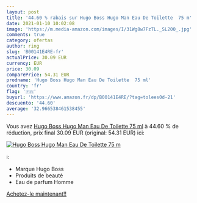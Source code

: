 ```yaml
---
layout: post
title: '44.60 % rabais sur Hugo Boss Hugo Man Eau De Toilette  75 m'
date: 2021-01-10 10:02:08
image: 'https://m.media-amazon.com/images/I/31Wg8w7FzTL._SL200_.jpg'
comments: true
category: ofertas
author: ring
slug: 'B00141E4RE-fr'
actualPrice: 30.09 EUR
currency: EUR
price: 30.09
comparePrice: 54.31 EUR
prodname: 'Hugo Boss Hugo Man Eau De Toilette  75 ml'
country: 'fr'
flag: '🇫🇷'
buyurl: 'https://www.amazon.fr/dp/B00141E4RE/?tag=tolees0d-21'
descuento: '44.60'
average: '32.966538461538455'
---
```


Vous avez [Hugo Boss Hugo Man Eau De Toilette  75 ml](https://www.amazon.fr/dp/B00141E4RE/?tag=tolees0d-21)  à  44.60 % de réduction, prix final  30.09 EUR (original: 54.31 EUR) ici:

[![Hugo Boss Hugo Man Eau De Toilette  75 m](https://m.media-amazon.com/images/I/31Wg8w7FzTL._SL200_.jpg)](https://www.amazon.fr/dp/B00141E4RE/?tag=tolees0d-21)

ℹ️:

- Marque Hugo Boss
- Produits de beauté
- Eau de parfum Homme

[Achetez-le maintenant!!](https://www.amazon.fr/dp/B00141E4RE/?tag=tolees0d-21)

